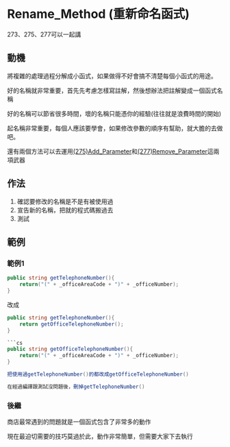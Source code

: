 # Rename_Method (重新命名函式)

273、275、277可以一起講

## 動機

將複雜的處理過程分解成小函式，如果做得不好會搞不清楚每個小函式的用途。

好的名稱就非常重要，首先先考慮怎樣寫註解，然後想辦法把註解變成一個函式名稱

好的名稱可以節省很多時間，壞的名稱只能憑你的經驗(往往就是浪費時間的開始)

起名稱非常重要，每個人應該要學會，如果修改參數的順序有幫助，就大膽的去做吧。

還有兩個方法可以去運用[(275)Add_Parameter]((275)Add_Parameter.md)和[(277)Remove_Parameter]((277)Remove_Parameter.md)這兩項武器

## 作法

1. 確認要修改的名稱是不是有被使用過
2. 宣告新的名稱，把就的程式碼搬過去
3. 測試

## 範例

### 範例1

```cs
public string getTelephoneNumber(){
    return("(" + _officeAreaCode + ")" + _officeNumber);
}

```

改成

```cs
public string getTelephoneNumber(){
    return getOfficeTelephoneNumber();
}

```cs
public string getOfficeTelephoneNumber(){
    return("(" + _officeAreaCode + ")" + _officeNumber);
}

把使用過getTelephoneNumber()的都改成getOfficeTelephoneNumber()

在經過編譯跟測試沒問題後，刪掉getTelephoneNumber()

```

### 後繼

商店最常遇到的問題就是一個函式包含了非常多的動作

現在最迫切需要的技巧莫過於此，動作非常簡單，但需要大家下去執行